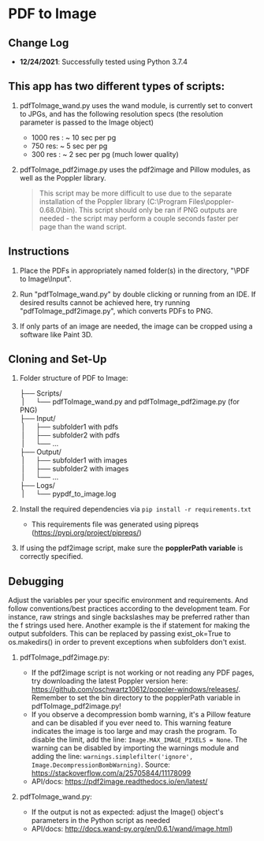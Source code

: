 # PDF to Image 

## Change Log

- **12/24/2021**: Successfully tested using Python 3.7.4

## This app has two different types of scripts:

1. pdfToImage_wand.py uses the wand module, is currently set to convert to JPGs, and has the following resolution specs (the resolution parameter is passed to the Image object)
    - 1000 res : ~ 10 sec per pg
    - 750 res: ~ 5 sec per pg
    - 300 res : ~ 2 sec per pg (much lower quality)

2. pdfToImage_pdf2image.py uses the pdf2image and Pillow modules, as well as the Poppler library. 
    > This script may be more difficult to use due to the separate installation of the Poppler library (C:\\Program Files\\poppler-0.68.0\\bin). 
    > This script should only be ran if PNG outputs are needed - the script may perform a couple seconds faster per page than the wand script. 

## Instructions

1. Place the PDFs in appropriately named folder(s) in the directory, "\PDF to Image\Input". 

2. Run "pdfToImage_wand.py" by double clicking or running from an IDE. If desired results cannot be achieved here, try running "pdfToImage_pdf2image.py", which converts PDFs to PNG. 

3. If only parts of an image are needed, the image can be cropped using a software like Paint 3D. 

## Cloning and Set-Up 

1. Folder structure of PDF to Image:

    ├── Scripts/
    <br>
    &nbsp;|&nbsp;&nbsp;&nbsp;&nbsp;&nbsp;&nbsp;└── pdfToImage_wand.py and pdfToImage_pdf2image.py (for PNG)
    <br>
    ├── Input/
    <br>
    &nbsp;|&nbsp;&nbsp;&nbsp;&nbsp;&nbsp;&nbsp;├── subfolder1 with pdfs
    <br>
    &nbsp;|&nbsp;&nbsp;&nbsp;&nbsp;&nbsp;&nbsp;├── subfolder2 with pdfs
    <br>
    &nbsp;|&nbsp;&nbsp;&nbsp;&nbsp;&nbsp;&nbsp;└── ...
    <br>
    ├── Output/
    <br>
    &nbsp;|&nbsp;&nbsp;&nbsp;&nbsp;&nbsp;&nbsp;├── subfolder1 with images
    <br>
    &nbsp;|&nbsp;&nbsp;&nbsp;&nbsp;&nbsp;&nbsp;├── subfolder2 with images
    <br>
    &nbsp;|&nbsp;&nbsp;&nbsp;&nbsp;&nbsp;&nbsp;└── ...
    <br>
    ├── Logs/
    <br>
    &nbsp;|&nbsp;&nbsp;&nbsp;&nbsp;&nbsp;&nbsp;└── pypdf_to_image.log 

2. Install the required dependencies via `pip install -r requirements.txt`
    - This requirements file was generated using pipreqs (https://pypi.org/project/pipreqs/)

3. If using the pdf2image script, make sure the **popplerPath variable** is correctly specified. 

## Debugging

Adjust the variables per your specific environment and requirements.
And follow conventions/best practices according to the development team. For instance, raw strings and single backslashes may be preferred rather than the f strings used here. Another example is the if statement for making the output subfolders. This can be replaced by passing exist_ok=True to os.makedirs() in order to prevent exceptions when subfolders don't exist. 

1. pdfToImage_pdf2image.py: 
    - If the pdf2image script is not working or not reading any PDF pages, try downloading the latest Poppler version here: https://github.com/oschwartz10612/poppler-windows/releases/. Remember to set the bin directory to the popplerPath variable in pdfToImage_pdf2image.py!
    - If you observe a decompression bomb warning, it's a Pillow feature and can be disabled if you ever need to. This warning feature indicates the image is too large and may crash the program. To disable the limit, add the line: `Image.MAX_IMAGE_PIXELS = None`. The warning can be disabled by importing the warnings module and adding the line: `warnings.simplefilter('ignore', Image.DecompressionBombWarning)`. Source: https://stackoverflow.com/a/25705844/11178099 
    - API/docs: https://pdf2image.readthedocs.io/en/latest/ 

2. pdfToImage_wand.py:
    - If the output is not as expected: adjust the Image() object's parameters in the Python script as needed
    - API/docs: http://docs.wand-py.org/en/0.6.1/wand/image.html)


